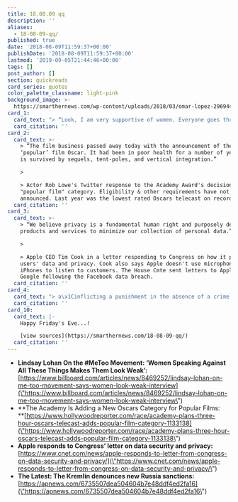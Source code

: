 ```yaml
---
title: 18.08.09 qq
description: ''
aliases:
  - 18-08-09-qq/
published: true
date: '2018-08-09T11:59:37+00:00'
publishDate: '2018-08-09T11:59:37+00:00'
lastmod: '2019-09-05T21:44:46+00:00'
tags: []
post_author: []
section: quickreads
card_series: quotes
color_palette_classname: light-pink
background_image: >-
  https://smarthernews.com/wp-content/uploads/2018/03/omar-lopez-296944-unsplash-360x360.jpg
card_1:
  card_text: "> “Look, I am very supportive of women. Everyone goes through their own experiences in their own ways….A Ia\x19m going to really hate myself for saying this, but I think by women speaking against all these things, it makes them look weak when they are very strong women.”\n> \n> Lindsay Lohan on the #MeToo movement to The Times (UK)"
  card_citation: ''
card_2:
  card_text: >-
    > “The film business passed away today with the announcement of the
    ‘popular’ film Oscar. It had been in poor health for a number of years. It
    is survived by sequels, tent-poles, and vertical integration.”

    > 

    > Actor Rob Lowe's Twitter response to the Academy Award's decision to add a
    "popular film" category. Eligibility & other requirements have not been
    announced. Last year was the lowest rated Oscars telecast on record.
  card_citation: ''
card_3:
  card_text: >-
    > “We believe privacy is a fundamental human right and purposely design our
    products and services to minimize our collection of personal data.”

    > 

    > Apple CEO Tim Cook in a letter responding to Congress on how it protects
    users' data and privacy. Cook also says Apple doesn't use microphones on
    iPhones to listen to customers. The House Cmte sent letters to Apple &
    Google following the Facebook data breach.
  card_citation: ''
card_4:
  card_text: "> a\x1Cinflicting a punishment in the absence of a crime in the tradition of lynch law.”\n> \n> Senior Russian lawmaker on newly announced U.S. sanctions on Russia over the March nerve agent poisoning in UK. On Wednesday, a U.S. State Dep't spokeswoman said \"the Government of the Russian Federation has used chemical or biological weapons in violation of international law or has used lethal chemical or biological weapons against its own nationals.\""
  card_citation: ''
card_10:
  card_text: |-
    Happy Friday's Eve...!

    [view sources](https://smarthernews.com/18-08-09-qq/)
  card_citation: ''
---
```

*   **Lindsay Lohan On the #MeToo Movement: ‘Women Speaking Against All These Things Makes Them Look Weak’:** [https://www.billboard.com/articles/news/8469252/lindsay-lohan-on-me-too-movement-says-women-look-weak-interview](\"https://www.billboard.com/articles/news/8469252/lindsay-lohan-on-me-too-movement-says-women-look-weak-interview\")
*   **The Academy Is Adding a New Oscars Category for Popular Films:  
    **[https://www.hollywoodreporter.com/race/academy-plans-three-hour-oscars-telecast-adds-popular-film-category-1133138](\"https://www.hollywoodreporter.com/race/academy-plans-three-hour-oscars-telecast-adds-popular-film-category-1133138\")
*   **Apple responds to Congress’ letter on data security and privacy:**  
    [https://www.cnet.com/news/apple-responds-to-letter-from-congress-on-data-security-and-privacy/](\"https://www.cnet.com/news/apple-responds-to-letter-from-congress-on-data-security-and-privacy/\")
*   **The Latest: The Kremlin denounces new Russia sanctions:** [https://apnews.com/6735507dea504604b7e48ddf4ed2fa16](\"https://apnews.com/6735507dea504604b7e48ddf4ed2fa16\")
